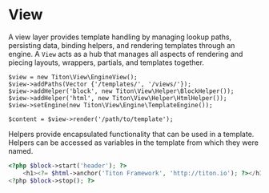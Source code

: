 # View #

A view layer provides template handling by managing lookup paths, persisting data, binding helpers,
and rendering templates through an engine. A `View` acts as a hub that manages all aspects of rendering
and piecing layouts, wrappers, partials, and templates together.

```hack
$view = new Titon\View\EngineView();
$view->addPaths(Vector {'/templates/', '/views/'});
$view->addHelper('block', new Titon\View\Helper\BlockHelper());
$view->addHelper('html', new Titon\View\Helper\HtmlHelper());
$view->setEngine(new Titon\View\Engine\TemplateEngine());

$content = $view->render('/path/to/template');
```

Helpers provide encapsulated functionality that can be used in a template.
Helpers can be accessed as variables in the template from which they were named.

```php
<?php $block->start('header'); ?>
    <h1><?= $html->anchor('Titon Framework', 'http://titon.io'); ?></h1>
<?php $block->stop(); ?>
```